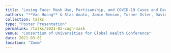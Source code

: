 ```yaml
---
title: "Losing Face: Mask Use, Partisanship, and COVID-19 Cases and Deaths in the United States"
authors: "**Van Hoang** & Stas Amato, Jamie Benson, Turner Osler, David Hosmer, Ajai Malhotra"
collection: talks
type: "Poster Presentation"
permalink: /talks/2021-03-cugh-mask
venue: "Consortium of Universities for Global Health Conference"
date: 2021-03-01
location: "Zoom"
---
```

